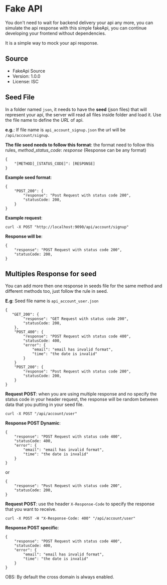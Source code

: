 # Fake API

You don't need to wait for backend delivery your api any more, you can simulate the api response with this simple fakeApi, 
you can continue developing your frontend without dependencies.

It is a simple way to mock your api response.

## Source ##

* FakeApi Source
* Version: 1.0.0
* License: ISC


## Seed File ##
In a folder named `json`, it needs to have the **seed** (json files) that will represent your api, the server will read all files inside folder and load it.
Use the file name to define the *URL* of api.

**e.g.**: If file name is `api_account_signup.json` the url will be `/api/account/signup`.

**The file seed needs to follow this format**: the format need to follow this rules, *method*_*status_code*: *response* (Response can be any format)
```
{
    "[METHOD]_[STATUS_CODE]": [RESPONSE]
}
```

**Example seed format**: 
```
{
	"POST_200": {
        "response": "Post Request with status code 200",
        "statusCode: 200,
	}
}        
```

**Example request**:
```
curl -X POST "http://localhost:9090/api/account/signup"
```

**Response will be**: 
```
{
	"response": "POST Request with status code 200",
	"statusCode: 200,
}
```


## Multiples Response for seed ##

You can add more then one response in seeds file for the same method and different methods too, just follow the rule in seed. 

**E.g**: Seed file name is `api_account_user.json` 
```
{
   "GET_200": {
        "response": "GET Request with status code 200",
        "statusCode: 200,
	},
    "POST_400": {
        "response": "POST Request with status code 400",
        "statusCode: 400,
        "error": {
        	"email": "email has invalid format",
            "time": "the date is invalid"
        }
	}
    "POST_200": {
        "response": "Post Request with status code 200",
        "statusCode: 200,
	}
}
```

**Request POST**: 
when you are using multiple response and no specify the status code in your header request, the response will be random between data that you putting in your seed file.
```
curl -X POST "/api/account/user"
```

**Response POST Dynamic**: 
```
{
	"response": "POST Request with status code 400",
	"statusCode: 400,
	"error": {
		"email": "email has invalid format",
		"time": "the date is invalid"
	}
}
```
or 
```
{
	"response": "Post Request with status code 200",
	"statusCode: 200,
}
```

**Request POST**: use the header `X-Response-Code` to specify the response that you want to receive.
```
curl -X POST -H "X-Response-Code: 400" "/api/account/user"
```

**Response POST specific**: 
```
{
	"response": "POST Request with status code 400",
	"statusCode: 400,
	"error": {
		"email": "email has invalid format",
		"time": "the date is invalid"
	}
}
```

OBS: By default the cross domain is always enabled.
